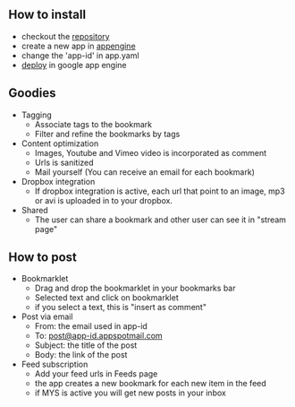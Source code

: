 How to install
---
- checkout the [repository](https://github.com/presveva/gae.icio.us/zipball/master)
- create a new app in [appengine](https://appengine.google.com/)
- change the 'app-id' in app.yaml
- [deploy](https://developers.google.com/appengine/docs/python/tools/uploadinganapp#Uploading_the_App) in google app engine

Goodies
---
- Tagging
    - Associate tags to the bookmark
    - Filter and refine the bookmarks by tags
- Content optimization
    - Images, Youtube and Vimeo video is incorporated as comment
    - Urls is sanitized 
    - Mail yourself (You can receive an email for each bookmark)
- Dropbox integration
    - If dropbox integration is active, each url that point to an image, mp3 or avi is uploaded in to your dropbox.
- Shared
    - The user can share a bookmark and other user can see it in "stream page"

How to post
---
- Bookmarklet
  - Drag and drop the bookmarklet in your bookmarks bar
  - Selected text and click on bookmarklet
  - if you select a text, this is "insert as comment"
- Post via email
  - From:  the email used in app-id
  - To:      post@app-id.appspotmail.com
  - Subject: the title of the post
  - Body:    the link of the post
- Feed subscription
  - Add your feed urls in Feeds page
  - the app creates a new bookmark for each new item in the feed
  - if MYS is active you will get new posts in your inbox